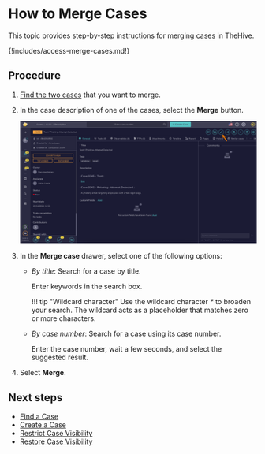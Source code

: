 # How to Merge Cases

This topic provides step-by-step instructions for merging [cases](../cases/about-cases.md#visibility) in TheHive.

{!includes/access-merge-cases.md!}

## Procedure

1. [Find the two cases](../cases/search-for-cases/find-a-case.md) that you want to merge.

2. In the case description of one of the cases, select the **Merge** button.

    ![Merge button](../../../images/user-guides/analyst-corner/cases/merge-button.png)

3. In the **Merge case** drawer, select one of the following options:

    * *By title*: Search for a case by title.

        Enter keywords in the search box.

        !!! tip "Wildcard character"
            Use the wildcard character *\** to broaden your search. The wildcard acts as a placeholder that matches zero or more characters.

    * *By case number*: Search for a case using its case number.

        Enter the case number, wait a few seconds, and select the suggested result.

4. Select **Merge**.

## Next steps

* [Find a Case](../cases/search-for-cases/find-a-case.md)
* [Create a Case](../cases/create-a-new-case.md)
* [Restrict Case Visibility](restrict-visibility-case.md)
* [Restore Case Visibility](restore-visibility-case.md)